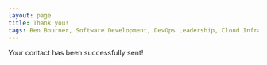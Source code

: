 ```yaml
---
layout: page
title: Thank you!
tags: Ben Bourner, Software Development, DevOps Leadership, Cloud Infrastructure Specialist, IT Consultancy Services, Artificial Intelligence Insights, Cloud Technology Solutions, Continuous Integration and Delivery, Chief Technology Officer, Digital Transformation Leadership
---
```


Your contact has been successfully sent!